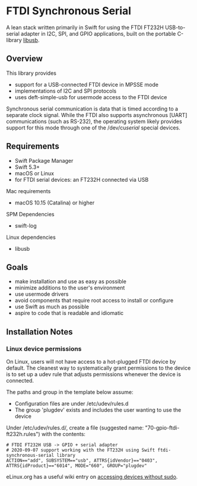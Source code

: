 # FTDI Synchronous Serial 

A lean stack written primarily in Swift for using the FTDI FT232H USB-to-serial adapter in I2C,
SPI, and GPIO applications, built on the portable C-library [libusb](https://libusb.info).


## Overview

This library provides
- support for a USB-connected FTDI device in MPSSE mode
- implementations of I2C and SPI protocols
- uses deft-simple-usb for usermode access to the FTDI device

Synchronous serial communication is data that is timed according to a separate clock
signal. While the FTDI also supports asynchronous [UART] communications (such as RS-232),
the operating system likely provides support for this mode through one of the /dev/cu*serial* 
special devices.


## Requirements

- Swift Package Manager
- Swift 5.3+
- macOS or Linux
- for FTDI serial devices: an FT232H connected via USB

Mac requirements
- macOS 10.15 (Catalina) or higher

SPM Dependencies
- swift-log

Linux dependencies
- libusb


## Goals

- make installation and use as easy as possible
- minimize additions to the user's environment
- use usermode drivers
- avoid components that require root access to install or configure
- use Swift as much as possible
- aspire to code that is readable and idiomatic


## Installation Notes

### Linux device permissions

On Linux, users will not have access to a hot-plugged FTDI device by default. 
The cleanest way to systematically grant permissions to the device is to set up a udev
rule that adjusts permissions whenever the device is connected.

The paths and group in the template below assume:
- Configuration files are under /etc/udev/rules.d
- The group 'plugdev' exists and includes the user wanting to use the device

Under /etc/udev/rules.d/, create a file (suggested name: "70-gpio-ftdi-ft232h.rules") with the contents:

    # FTDI FT232H USB -> GPIO + serial adapter
    # 2020-09-07 support working with the FT232H using Swift ftdi-synchronous-serial library
    ACTION=="add", SUBSYSTEM=="usb", ATTRS{idVendor}=="0403", ATTRS{idProduct}=="6014", MODE="660", GROUP="plugdev"

eLinux.org has a useful wiki entry on [accessing devices without sudo](https://elinux.org/Accessing_Devices_without_Sudo).




